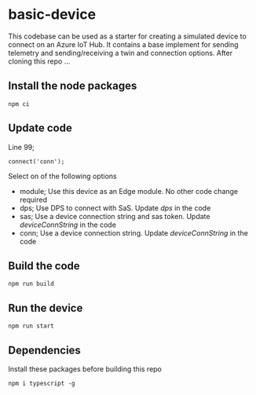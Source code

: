# basic-device

This codebase can be used as a starter for creating a simulated device to connect on an Azure IoT Hub. It contains a base implement for sending telemetry and sending/receiving a twin and connection options. After cloning this repo ...

## Install the node packages
```
npm ci
```

## Update code

Line 99;
```
connect('conn');
```
Select on of the following options
- module; Use this device as an Edge module. No other code change required
- dps; Use DPS to connect with SaS. Update *dps* in the code
- sas; Use a device connection string and sas token. Update *deviceConnString* in the code
- conn; Use a device connection string. Update *deviceConnString* in the code

## Build the code
```
npm run build
```

## Run the device
```
npm run start
```

## Dependencies
Install these packages before building this repo
```
npm i typescript -g
```
